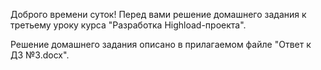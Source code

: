 Доброго времени суток! Перед вами решение домашнего задания к третьему уроку курса "Разработка Highload-проекта".

Решение домашнего задания описано в прилагаемом файле "Ответ к ДЗ №3.docx".